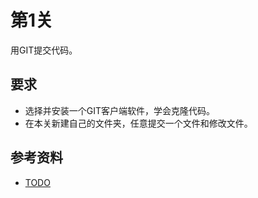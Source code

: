# 第1关

用GIT提交代码。

## 要求

- 选择并安装一个GIT客户端软件，学会克隆代码。
- 在本关新建自己的文件夹，任意提交一个文件和修改文件。

## 参考资料

- [TODO](url)

